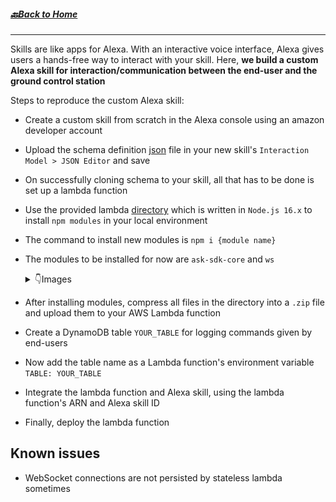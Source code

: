 ##### [🔙Back to Home](https://github.com/prithvi2k2/Alexa-VoiceUI-Controlled-Drone/#alexa-voiceui-controlled-drone)
---

Skills are like apps for Alexa. With an interactive voice interface, Alexa gives users a hands-free way to interact with your skill. Here, __we build a custom Alexa skill for interaction/communication between the end-user and the ground control station__

Steps to reproduce the custom Alexa skill:

- Create a custom skill from scratch in the Alexa console using an amazon developer account
- Upload the schema definition [json](./InteractionModel.json) file in your new skill's `Interaction Model > JSON Editor` and save
- On successfully cloning schema to your skill, all that has to be done is set up a lambda function
- Use the provided lambda [directory](./lambda/) which is written in `Node.js 16.x` to install `npm modules` in your local environment
- The command to install new modules is `npm i {module name} `
- The modules to be installed for now are `ask-sdk-core` and `ws`

  <details>
  <summary>👇Images</summary>
  
  ![npm-i](../misc/npm-i.png)
  </details>
  
  
- After installing modules, compress all files in the directory into a `.zip` file and upload them to your AWS Lambda function
- Create a DynamoDB table `YOUR_TABLE` for logging commands given by end-users
- Now add the table name as a Lambda function's environment variable `TABLE: YOUR_TABLE`
- Integrate the lambda function and Alexa skill, using the lambda function's ARN and Alexa skill ID
- Finally, deploy the lambda function

## Known issues

- WebSocket connections are not persisted by stateless lambda sometimes
